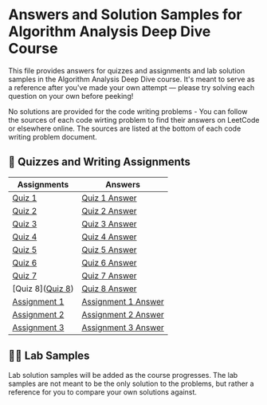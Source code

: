 # Answers and Solution Samples for Algorithm Analysis Deep Dive Course

This file provides answers for quizzes and assignments and lab solution samples in the Algorithm Analysis Deep Dive course. It's meant to serve as a reference after you've made your own attempt — please try solving each question on your own before peeking!

No solutions are provided for the code writing problems - You can follow the sources of each code wirting problem to find their answers on LeetCode or elsewhere online. The sources are listed at the bottom of each code writing problem document.

## 📖 Quizzes and Writing Assignments

| Assignments | Answers |
|-------------|---------|
| [Quiz 1](https://docs.google.com/document/d/1PClb1o2UcZQSQG5B3Ptg959xZCAyYuciqmhKX5535Io/edit?usp=sharing) | [Quiz 1 Answer](https://docs.google.com/document/d/1bN4njnydweuZSZw03tQxj30HmXX77b6-Uy5-LmX0qvQ/edit?usp=sharing) |
| [Quiz 2](https://docs.google.com/document/d/1FU-Kr4A2BaMsaRyJKzZ2fbiUR04nqJcuEEkmIM9fOkU/edit?usp=sharing) | [Quiz 2 Answer](https://docs.google.com/document/d/1y6ZMgdoSahWIUeVkYC_NpuEVN7pqDxKsTaFn1ZFljH8/edit?usp=sharing) |
| [Quiz 3](https://docs.google.com/document/d/1-me6Ale3Z3sZWuMyGhZlG7v8vZfOwYj4ucEsoJwbmq8/edit?usp=sharing) | [Quiz 3 Answer](https://docs.google.com/document/d/1rR6C2pJCiOVRZlb1Knug7-q3bzE5c907ArwA4wjBhuQ/edit?usp=sharing) |
| [Quiz 4](https://docs.google.com/document/d/1JHpZxrnRD7RKn0P-22Xv3pO_ECiBzep5L0VmUsk_3Io/edit?usp=sharing) | [Quiz 4 Answer](https://docs.google.com/document/d/15hnoYFc4wL2cXP5z4fKSsu7FlQ_SscFilm5eqFLB_WQ/edit?usp=sharing) |
| [Quiz 5](https://docs.google.com/document/d/1bdhzd8xujyFB6TyhDft2fD3UYasClTsPYJ0SVMeNwGA/edit?usp=sharing) | [Quiz 5 Answer](https://docs.google.com/document/d/1jpEvaSZ7t-OaFuu72vXQXnUO_hO6UF4E9b354qwkTGY/edit?usp=sharing) |
| [Quiz 6](https://docs.google.com/document/d/1_X_jlrd3_Be5C5CfRSLkjiCT-BCR5u0are1jEOE49xQ/edit?usp=sharing) | [Quiz 6 Answer](https://docs.google.com/document/d/1pXWZjJqzJlI_25CYbwLsIrNkkgt5qatz_V21SnAcstE/edit?usp=sharing) |
| [Quiz 7](https://docs.google.com/document/d/1iA98z82cX85ra1_uA34v5s168ONLP-lKeK5FDI3TioY/edit?usp=sharing) | [Quiz 7 Answer](https://docs.google.com/document/d/1J-0r8uJtezwzHsrDpXZNt0VFHRO-kYEaOHtNtAXwAAQ/edit?usp=sharing) |
| [Quiz 8]([Quiz 8](https://docs.google.com/document/d/1RRiLsf3OSIY8AaR9h4DjYydPUx8BbPgOc0ung7JU55s/edit?usp=sharing)) | [Quiz 8 Answer](https://docs.google.com/document/d/1FkILGH-mW0CvU-S3GUINtVdaWcIigKhD3fKvFKxv04c/edit?usp=sharing) |
| [Assignment 1](https://docs.google.com/document/d/1i0FRQT-tFdPttXnp5b-foclHR3lJslYozPLhFIo3eMc/edit?usp=sharing) | [Assignment 1 Answer](https://docs.google.com/document/d/1-WX4Iuwo0k1U4h5LknFr7HN0Y3TuWfDryhwbX8prnlk/edit?usp=sharing) |
| [Assignment 2](https://docs.google.com/document/d/1AyGOX4SYYp25lpnus1-VwxmtB9vXaHw7hc2l9UZXXeM/edit?usp=sharing) | [Assignment 2 Answer](https://docs.google.com/document/d/12gBS9DCPdbJxlw_nattKIbLbSqQNw5wrUyv2z2guZb4/edit?usp=sharing) |
| [Assignment 3](#) | [Assignment 3 Answer](#) |

## 👨‍💻 Lab Samples

Lab solution samples will be added as the course progresses. The lab samples are not meant to be the only solution to the problems, but rather a reference for you to compare your own solutions against.